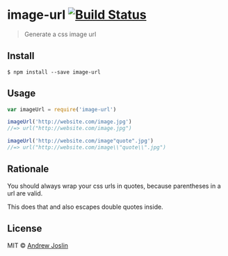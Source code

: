# image-url [![Build Status](https://travis-ci.org/ajoslin/image-url.svg?branch=master)](https://travis-ci.org/ajoslin/image-url)

> Generate a css image url

## Install

```
$ npm install --save image-url
```

## Usage

```js
var imageUrl = require('image-url')

imageUrl('http://website.com/image.jpg')
//=> url("http://website.com/image.jpg")

imageUrl('http://website.com/image"quote".jpg')
//=> url("http://website.com/image\\"quote\\".jpg")
```

## Rationale

You should always wrap your css urls in quotes, because parentheses in a url are valid.

This does that and also escapes double quotes inside.

## License

MIT © [Andrew Joslin](http://ajoslin.com)
